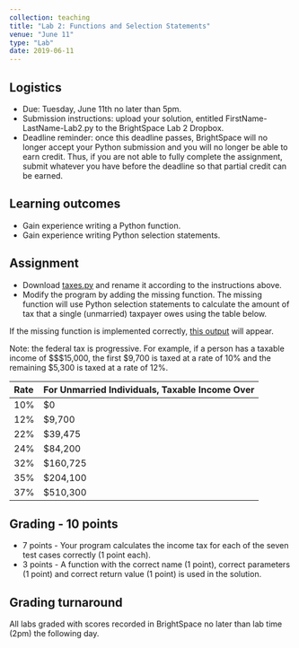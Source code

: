 ```yaml
---
collection: teaching
title: "Lab 2: Functions and Selection Statements"
venue: "June 11"
type: "Lab"
date: 2019-06-11
---
```


## Logistics
* Due: Tuesday, June 11th no later than 5pm.
* Submission instructions: upload your solution,
entitled FirstName-LastName-Lab2.py
to the BrightSpace Lab 2 Dropbox.
* Deadline reminder: once this deadline passes, BrightSpace will no longer accept your Python
submission and you will no longer be able to earn credit. Thus, if you are not able to fully
complete the assignment, submit whatever you have before the deadline so that partial credit can be earned.

## Learning outcomes
* Gain experience writing a Python function.
* Gain experience writing Python selection statements.

## Assignment
* Download [taxes.py](https://lgw2.github.io/teaching/csci127-summer-2019/labs/taxes.py)
and rename it according to the instructions above.
* Modify the program by adding the missing function.
The missing function will use Python selection statements to calculate the amount
of tax that a single (unmarried) taxpayer owes using the table below.

If the missing function is implemented correctly,
[this output](https://lgw2.github.io/teaching/csci127-summer-2019/labs/taxes-output.txt) will appear.

Note: the federal tax is progressive.
For example, if a person has a taxable income of $$$15,000, the first $9,700 is taxed at a
rate of 10% and the remaining \$5,300 is taxed at a rate of 12%.

|Rate|For Unmarried Individuals, Taxable Income Over|
|:---|:---|
|10%|$0|
|12%|$9,700|
|22%|$39,475|
|24%|$84,200|
|32%|$160,725|
|35%|$204,100|
|37%|$510,300|

## Grading - 10 points
* 7 points - Your program calculates the income tax for each of the seven test cases correctly
 (1 point each).
* 3 points - A function with the correct name (1 point), correct parameters (1 point)
and correct return value (1 point) is used in the solution.

## Grading turnaround
All labs graded with scores recorded in BrightSpace no later than lab time (2pm) the following day.
